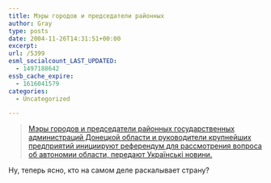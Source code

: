 ```yaml
---
title: Мэры городов и председатели районных
author: Gray
type: posts
date: 2004-11-26T14:31:51+00:00
excerpt:
url: /5399
esml_socialcount_LAST_UPDATED:
  - 1497188642
essb_cache_expire:
  - 1616041579
categories:
  - Uncategorized

---
```






</p> 

> <a href="http://www.korrespondent.net/main/107840" target="_blank">Мэры городов и председатели районных государственных администраций Донецкой области и руководители крупнейших предприятий инициируют референдум для рассмотрения вопроса об автономии области, передают Українські новини.</a>

Ну, теперь ясно, кто на самом деле раскалывает страну?